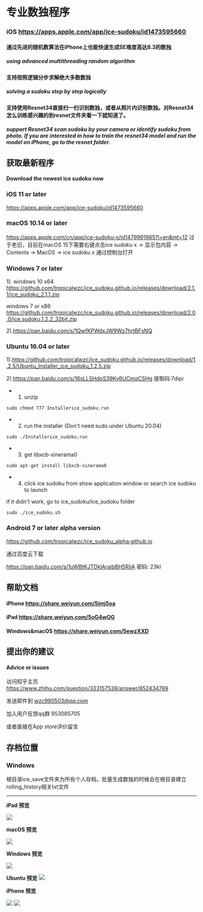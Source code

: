 # 专业数独程序 
### iOS <https://apps.apple.com/app/ice-sudoku/id1473595660>

#### 通过先进的随机数算法在iPhone上也能快速生成SE难度高达8.3的数独
##### using advanced multithreading random algorithm
#### 支持按照逻辑分步求解绝大多数数独
##### solving a sudoku step by step logically
#### 支持使用Resnet34直接扫一扫识别数独，或者从照片内识别数独。对Resnet34怎么训练感兴趣的到resnet文件夹看一下就知道了。
##### support Resnet34 scan sudoku by your camera or identify sudoku from photo. If you are interested in how to train the resnet34 model and run the model on iPhone, go to the resnet folder.

## 获取最新程序 
#### Download the newest ice sudoku now
### iOS 11 or later 
 <https://apps.apple.com/app/ice-sudoku/id1473595660>
### macOS 10.14 or later 
 <https://apps.apple.com/cn/app/ice-sudoku-x/id1479991985?l=en&mt=12>
 过于老旧，目前在macOS 15下需要右键点击ice sudoku x -> 显示包内容 -> Contents -> MacOS -> ice sudoku x 通过控制台打开
### Windows 7 or later 
1).
windows 10 x64
<https://github.com/tropicalwzc/ice_sudoku.github.io/releases/download/2.1.1/ice_sudoku_2.1.1.zip>

windows 7 or x86
<https://github.com/tropicalwzc/ice_sudoku.github.io/releases/download/2.0.0/ice.sudoku.1.2.2_32bit.zip>

2).<https://pan.baidu.com/s/1QwfKPWdxJW9Wz7hrtBFsNQ>

### Ubuntu 16.04 or later 

1).<https://github.com/tropicalwzc/ice_sudoku.github.io/releases/download/1.2.5/Ubuntu_Installer_ice_sudoku_1.2.5.zip>

2).<https://pan.baidu.com/s/16sLLSHdpS39Ky6UCmqCSHg> 提取码:7dqv

* 1. unzip 
```
sudo chmod 777 Installerice_sudoku.run
```
* 2. run the installer (Don't need sudo under Ubuntu 20.04)
```
sudo ./Installerice_sudoku.run
```
* 3. get libxcb-xinerama0 

```
sudo apt-get install libxcb-xinerama0
```
* 4. click ice sudoku from show application window or search ice sudoku to launch

if it didn't work, go to ice_sudoku/ice_sudoku folder 

```
sudo ./ice_sudoku.sh
```

### Android 7 or later alpha version

<https://github.com/tropicalwzc/ice_sudoku_alpha.github.io>

通过百度云下载

https://pan.baidu.com/s/1uWBtKJTDklAraibBH5RIjA 密码: 23kl



## 帮助文档
#### iPhone <https://share.weiyun.com/5imj5oa>
#### iPad <https://share.weiyun.com/5oG4wOG>
#### Windows&macOS <https://share.weiyun.com/5ewzXXD>
## 提出你的建议 
#### Advice or issues
访问知乎主页
<https://www.zhihu.com/question/333157539/answer/852434769>

发送邮件到
<wzc990503@qq.com>

加入用户反馈qq群 
953085705

或者直接在App store评价留言

## 存档位置

### Windows

根目录ice_save文件夹为所有个人存档，批量生成数独的时候会在根目录建立rolling_history相关txt文件


---
**iPad 预览**

![](https://user-images.githubusercontent.com/31509619/86983219-e6992f80-c1bd-11ea-957b-054a18513cc9.png)

**macOS 预览**

![](https://user-images.githubusercontent.com/31509619/86983528-ab4b3080-c1be-11ea-9812-0ca1cd01255a.png)

**Windows 预览**

![](https://user-images.githubusercontent.com/31509619/86509311-8ef37080-be19-11ea-9f89-079c44576b32.png)

**Ubuntu 预览**
![](https://user-images.githubusercontent.com/31509619/96327939-a1b04f00-1070-11eb-9810-88cc6abab380.png)

**iPhone 预览**

![](https://user-images.githubusercontent.com/31509619/86983184-c1a4bc80-c1bd-11ea-91d5-ccc6ffae580f.png)
![](https://user-images.githubusercontent.com/31509619/86983203-cff2d880-c1bd-11ea-9d03-88b1f1763b0c.png)

